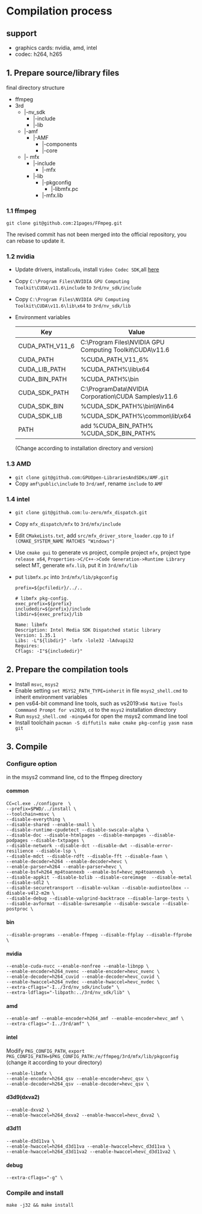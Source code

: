 # Compilation process

## support 
* graphics cards: nvidia, amd, intel
* codec: h264, h265

## 1. Prepare source/library files

final directory structure

+ ffmpeg  
+ 3rd  
  + |-nv_sdk  
    + |-include  
    + |-lib  
  + |-amf
    * |-AMF
      * |-components
      * |-core
  + |- mfx
    * |-include
      * |-mfx
    * |-lib
      * |-pkgconfig
        * |-libmfx.pc
      * |-mfx.lib

### 1.1 ffmpeg

```shell
git clone git@github.com:21pages/FFmpeg.git
```
The revised commit has not been merged into the official repository, you can rebase to update it.
### 1.2 nvidia

  * Update drivers, install`cuda`, install `Video Codec SDK`,all [here](https://developer.nvidia.com/nvidia-video-codec-sdk/download)

  * Copy `C:\Program Files\NVIDIA GPU Computing Toolkit\CUDA\v11.6\include` to `3rd/nv_sdk/include`

  * Copy `C:\Program Files\NVIDIA GPU Computing Toolkit\CUDA\v11.6\lib\x64` to `3rd/nv_sdk/lib`

  * Environment variables

    | Key             | Value                                    |
    | --------------- | ---------------------------------------- |
    | CUDA_PATH_V11_6 | C:\Program Files\NVIDIA GPU Computing Toolkit\CUDA\v11.6 |
    | CUDA_PATH       | %CUDA_PATH_V11_6%                        |
    | CUDA_LIB_PATH   | %CUDA_PATH%\lib\x64                      |
    | CUDA_BIN_PATH   | %CUDA_PATH%\bin                          |
    | CUDA_SDK_PATH   | C:\ProgramData\NVIDIA Corporation\CUDA Samples\v11.6 |
    | CUDA_SDK_BIN    | %CUDA_SDK_PATH%\bin\Win64                |
    | CUDA_SDK_LIB    | %CUDA_SDK_PATH%\common\lib\x64           |
    | PATH            | add %CUDA_BIN_PATH%   %CUDA_SDK_BIN_PATH% |

    (Change according to installation directory and version)

### 1.3 AMD

* `git clone git@github.com:GPUOpen-LibrariesAndSDKs/AMF.git`
* Copy `amf\public\include` to `3rd/amf`, rename `include` to `AMF`

### 1.4 intel

* `git clone git@github.com:lu-zero/mfx_dispatch.git`

* Copy `mfx_dispatch/mfx` to `3rd/mfx/include`

* Edit `CMakeLists.txt`, add `src/mfx_driver_store_loader.cpp`  to `if (CMAKE_SYSTEM_NAME MATCHES "Windows")`

* Use `cmake gui` to generate vs project, compile project `mfx`, project type `release x64`, `Properties->C/C++->Code Generation->Runtime Library` select MT, generate `mfx.lib`, put it in `3rd/mfx/lib`

* put `libmfx.pc` into `3rd/mfx/lib/pkgconfig`

  ```
  prefix=${pcfiledir}/../..

  # libmfx pkg-config.
  exec_prefix=${prefix}
  includedir=${prefix}/include
  libdir=${exec_prefix}/lib

  Name: libmfx
  Description: Intel Media SDK Dispatched static library
  Version: 1.35.1
  Libs: -L"${libdir}" -lmfx -lole32 -lAdvapi32
  Requires: 
  Cflags: -I"${includedir}"
  ```


## 2. Prepare the compilation tools

* Install `msvc`, `msys2`
* Enable setting `set MSYS2_PATH_TYPE=inherit` in file `msys2_shell.cmd` to inherit environment variables
* pen vs64-bit command line tools, such as vs2019:`x64 Native Tools Commmand Prompt for vs2019`, `cd` to the `msys2` installation directory
* Run `msys2_shell.cmd -mingw64`  for open the msys2 command line tool
* Install toolchain
  `pacman -S diffutils make cmake pkg-config yasm nasm git`



## 3. Compile

### Configure option

in the msys2 command line, cd to the ffmpeg directory

#### common
```shell
CC=cl.exe ./configure  \
--prefix=$PWD/../install \
--toolchain=msvc \
--disable-everything \
--disable-shared --enable-small \
--disable-runtime-cpudetect --disable-swscale-alpha \
--disable-doc --disable-htmlpages --disable-manpages --disable-podpages --disable-txtpages \
--disable-network --disable-dct --disable-dwt --disable-error-resilience --disable-lsp \
--disable-mdct --disable-rdft --disable-fft --disable-faan \
--enable-decoder=h264 --enable-decoder=hevc \
--enable-parser=h264 --enable-parser=hevc \
--enable-bsf=h264_mp4toannexb --enable-bsf=hevc_mp4toannexb  \
--disable-appkit --disable-bzlib --disable-coreimage  --disable-metal --disable-sdl2 \
--disable-securetransport --disable-vulkan --disable-audiotoolbox --disable-v4l2-m2m \
--disable-debug --disable-valgrind-backtrace --disable-large-tests \
--disable-avformat --disable-swresample --disable-swscale --disable-postproc \
```
#### bin
```shell
--disable-programs --enable-ffmpeg --disable-ffplay --disable-ffprobe \
```
#### nvidia
```shell
--enable-cuda-nvcc --enable-nonfree --enable-libnpp \
--enable-encoder=h264_nvenc --enable-encoder=hevc_nvenc \
--enable-decoder=h264_cuvid --enable-decoder=hevc_cuvid \
--enable-hwaccel=h264_nvdec --enable-hwaccel=hevc_nvdec \
--extra-cflags="-I../3rd/nv_sdk/include" \
--extra-ldflags="-libpath:../3rd/nv_sdk/lib" \
```

#### amd
```shell
--enable-amf --enable-encoder=h264_amf --enable-encoder=hevc_amf \
--extra-cflags="-I../3rd/amf" \
```

#### intel
Modify `PKG_CONFIG_PATH`,
`export PKG_CONFIG_PATH=$PKG_CONFIG_PATH:/e/ffmpeg/3rd/mfx/lib/pkgconfig` (change it according to your directory)

```shell
--enable-libmfx \
--enable-encoder=h264_qsv --enable-encoder=hevc_qsv \
--enable-decoder=h264_qsv --enable-decoder=hevc_qsv \
```

#### d3d9(dxva2)
```shell
--enable-dxva2 \
--enable-hwaccel=h264_dxva2 --enable-hwaccel=hevc_dxva2 \
```

#### d3d11
```shell
--enable-d3d11va \
--enable-hwaccel=h264_d3d11va --enable-hwaccel=hevc_d3d11va \
--enable-hwaccel=h264_d3d11va2 --enable-hwaccel=hevc_d3d11va2 \
```

#### debug
```shell
--extra-cflags="-g" \
```

### Compile and install
`make -j32 && make install`


